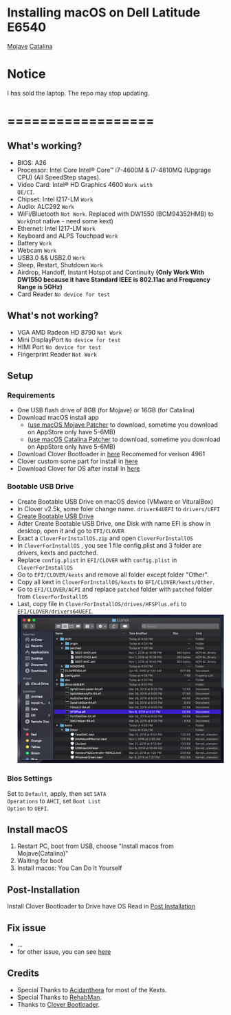 # Installing macOS on Dell Latitude E6540
[Mojave](https://img.shields.io/badge/Mojave-10.14.x-green)
[Catalina](https://img.shields.io/badge/Catalina-10.15.x-green)

# Notice
I has sold the laptop. The repo may stop updating.

==================
==================
## What's working?
- BIOS: A26
- Processor: Intel Core Intel® Core™ i7-4600M & i7-4810MQ (Upgrage CPU) (All SpeedStep stages).
- Video Card: Intel® HD Graphics 4600 <code>Work with QE/CI</code>.
- Chipset: Intel I217-LM <code>Work</code>
- Audio: ALC292 <code>Work</code>
- WiFi/Bluetooth <code>Not Work</code>. Replaced with DW1550 (BCM94352HMB)  to <code>Work</code>(not native - need some kext)
- Ethernet: Intel I217-LM <code>Work</code>
- Keyboard and ALPS Touchpad <code>Work</code>
- Battery <code>Work</code>
- Webcam <code>Work</code>
- USB3.0 && USB2.0 <code>Work</code>
- Sleep, Restart, Shutdown <code>Work</code>
- Airdrop, Handoff, Instant Hotspot and Continuity <strong>(Only Work With DW1550 because it have Standard IEEE is 802.11ac and Frequency Range is 5GHz)</strong>
- Card Reader  <code>No device for test</code>

## What's not working?
- VGA AMD Radeon HD 8790 <code>Not Work</code>
- Mini DisplayPort <code>No device for test</code>
- HIMI Port <code>No device for test</code>
- Fingerprint Reader <code>Not Work</code>

## Setup
### Requirements
- One USB flash drive of 8GB (for Mojave) or 16GB (for Catalina)
- Download macOS install app 
  - ([use macOS Mojave Patcher](http://dosdude1.com/mojave/) to download, sometime you download on AppStore only have 5-6MB)
  - ([use macOS Catalina Patcher](http://dosdude1.com/catalina/) to download, sometime you download on AppStore only have 5-6MB)
- Download Clover Bootloader in [here](https://sourceforge.net/projects/cloverefiboot/) Recomemed for verison 4961
- Clover custom some part for install in [here](https://github.com/ngdanghau/DELL-latitude-E6540-macOS/releases/tag/v1.0)
- Download Clover for OS after install in [here](https://github.com/ngdanghau/DELL-latitude-E6540-macOS/releases/tag/v2.4k-r4961)

### Bootable USB Drive
- Create Bootable USB Drive on macOS device (VMware or VituralBox)
- In Clover v2.5k, some foler change name. <code>driver64UEFI</code> to <code>drivers/UEFI</code>
- [Create Bootable USB Drive](https://github.com/ngdanghau/DELL-latitude-E6540-macOS/wiki/Create-Bootable-USB-Drive)
- Adter Create Bootable USB Drive, one Disk with name EFI is show in desktop, open it and go to <code>EFI/CLOVER</code>
- Exact a <code>CloverForInstallOS.zip</code> and open <code>CloverForInstallOS</code> 
- In <code>CloverForInstallOS</code> , you see 1 file config.plist and 3 folder are drivers, kexts and pactched.
- Replace <code>config.plist</code> in <code>EFI/CLOVER</code> with <code>config.plist</code> in <code>CloverForInstallOS</code> 
- Go to <code>EFI/CLOVER/kexts</code> and remove all folder except folder "Other".
- Copy all kext in <code>CloverForInstallOS/kexts</code> to <code>EFI/CLOVER/kexts/Other</code>.
- Go to <code>EFI/CLOVER/ACPI</code> and replace <code>patched</code> folder with <code>patched</code> folder from <code>CloverForInstallOS</code>
- Last, copy file in <code>CloverForInstallOS/drives/HFSPlus.efi</code> to <code>EFI/CLOVER/drivers64UEFI</code>.
![Clover](https://raw.githubusercontent.com/ngdanghau/DELL-latitude-E6540-macOS/master/screenshots/Clover.png)
### Bios Settings
Set to <code>Default</code>, apply, then set <code>SATA Operations</code> to <code>AHCI</code>, set <code>Boot List Option</code> to <code>UEFI</code>.

## Install macOS
1. Restart PC, boot from USB, choose "Install macos from Mojave(Catalina)"
2. Waiting for boot
3. Install macos: You Can Do It Yourself

## Post-Installation
Install Clover Bootloader to Drive have OS
Read in [Post Installation](https://github.com/ngdanghau/DELL-latitude-E6540-macOS/wiki/Post-Installation)

## Fix issue
- ...
- for other issue, you can see [here](https://github.com/ngdanghau/DELL-latitude-E6540-macOS/issues)

## Credits
- Special Thanks to [Acidanthera](https://github.com/acidanthera) for most of the Kexts.
- Special Thanks to [RehabMan](https://github.com/RehabMan).
- Thanks to [Clover Bootloader](https://sourceforge.net/projects/cloverefiboot/).
